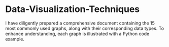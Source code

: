 # Data-Visualization-Techniques
I have diligently prepared a comprehensive document containing the 15 most commonly used graphs, along with their corresponding data types. To enhance understanding, each graph is illustrated with a Python code example.
